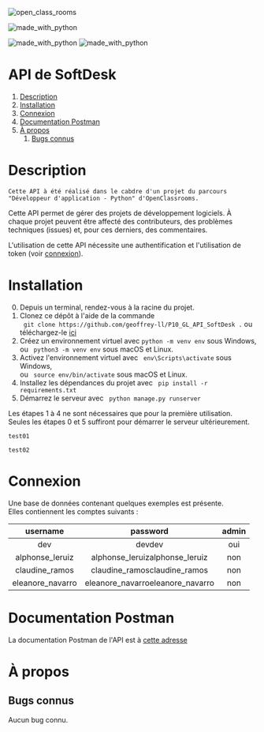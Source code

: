 ![open_class_rooms](https://img.shields.io/badge/OpenClasssrooms-Project1-limegreen?labelColor=blueviolet&style=plastic)


![made_with_python](https://img.shields.io/badge/Made%20With-Python_3.6.5-darkgreen?logo=python&labelColor=red&style=plastic)

![made_with_python](https://img.shields.io/badge/Made%20With-Django_3.2.12-darkgreen?logo=python&labelColor=red&style=plastic)
![made_with_python](https://img.shields.io/badge/Made%20With-djangorestframework_3.13.1-darkgreen?logo=python&labelColor=red&style=plastic)


# API de SoftDesk #


1.  [Description](#description)
2.  [Installation](#installation)
3.  [Connexion](#connexion)
4.  [Documentation Postman](#doc_postman)
5.  [À propos](#a-propos)
    1.  [Bugs connus](#bugs-connus)


# Description <a name="description"></a> #


    Cette API à été réalisé dans le cabdre d'un projet du parcours 
    "Développeur d'application - Python" d'OpenClassrooms.

Cette API permet de gérer des projets de développement logiciels. À chaque projet peuvent être affecté des contributeurs, des problèmes techniques (issues) et, pour ces derniers, des commentaires.

L'utilisation de cette API nécessite une authentification et l'utilisation de token (voir [connexion](#connexion)).


# Installation <a name="installation"></a> #


0.  Depuis un terminal, rendez-vous à la racine du projet.
1.  Clonez ce dépôt à l'aide de la commande\
``` git clone https://github.com/geoffrey-ll/P10_GL_API_SoftDesk .``` ou téléchargez-le [ici](https://github.com/geoffrey-ll/P10_GL_API_SoftDesk/archive/refs/heads/master.zip)
2.  Créez un environnement virtuel avec ```python -m venv env``` sous Windows, \
ou ``` python3 -m venv env``` sous macOS et Linux.
3.  Activez l'environnement virtuel avec ``` env\Scripts\activate``` sous Windows, \
 ou ``` source env/bin/activate``` sous macOS et Linux.
4.  Installez les dépendances du projet avec ``` pip install -r requirements.txt```
5.  Démarrez le serveur avec ``` python manage.py runserver```

Les étapes 1 à 4 ne sont nécessaires que pour la première utilisation.\
Seules les étapes 0 et 5 suffiront pour démarrer le serveur ultérieurement.

```
test01
```

```test02```


# Connexion <a name="connexion"></a> #

Une base de données contenant quelques exemples est présente.\
Elles contiennent les comptes suivants :


|     username     |             password             | admin |
|:----------------:|:--------------------------------:|:-----:|
|       dev        |              devdev              |  oui  |
| alphonse_leruiz  |  alphonse_leruizalphonse_leruiz  |  non  |
|  claudine_ramos  |   claudine_ramosclaudine_ramos   |  non  |
| eleanore_navarro | eleanore_navarroeleanore_navarro |  non  |


# Documentation Postman <a name="doc_postman"></a> #


La documentation Postman de l'API est à [cette adresse](https://documenter.getpostman.com/view/20658594/UyrAGcw7)


# À propos <a name="a-propos"></a> #


## Bugs connus <a name="bugs-connus"></a> #


Aucun bug connu.

